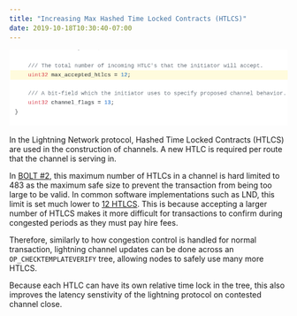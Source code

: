 ```yaml
---
title: "Increasing Max Hashed Time Locked Contracts (HTLCS)"
date: 2019-10-18T10:30:40-07:00
---
```


![](/images/uses/htlcs.png)

In the Lightning Network protocol, Hashed Time Locked Contracts (HTLCS) are used
in the construction of channels. A new HTLC is required per route that the
channel is serving in.


In [BOLT #2](https://github.com/lightningnetwork/lightning-rfc/blob/master/02-peer-protocol.md),
this maximum number of HTLCs in a channel is hard limited to 483 as the maximum
safe size to prevent the transaction from being too large to be valid. In common
software implementations such as LND, this limit is set much lower to [12
HTLCS](https://github.com/lightningnetwork/lnd/blob/21a40daf5840a856240866fff49e8c07dac7283c/lnrpc/rpc.proto#L963).
This is because accepting a larger number of HTLCS makes it more difficult for
transactions to confirm during congested periods as they must pay hire fees.

Therefore, similarly to how congestion control is handled for normal
transaction, lightning channel updates can be done across an `OP_CHECKTEMPLATEVERIFY`
tree, allowing nodes to safely use many more HTLCS.

Because each HTLC can have its own relative time lock in the tree, this also
improves the latency senstivity of the lightning protocol on contested channel
close.
